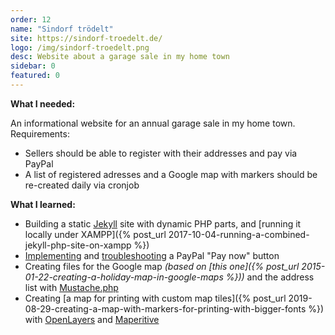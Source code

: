 ```yaml
---
order: 12
name: "Sindorf trödelt"
site: https://sindorf-troedelt.de/
logo: /img/sindorf-troedelt.png
desc: Website about a garage sale in my home town
sidebar: 0
featured: 0
---
```


**What I needed:**

An informational website for an annual garage sale in my home town. Requirements:

- Sellers should be able to register with their addresses and pay via PayPal
- A list of registered adresses and a Google map with markers should be re-created daily via cronjob

**What I learned:**

- Building a static [Jekyll](http://jekyllrb.com/) site with dynamic PHP parts, and [running it locally under XAMPP]({% post_url 2017-10-04-running-a-combined-jekyll-php-site-on-xampp %})
- [Implementing](https://stackoverflow.com/a/44202971/6884) and [troubleshooting](https://stackoverflow.com/a/43955343/6884) a PayPal "Pay now" button
- Creating files for the Google map *(based on [this one]({% post_url 2015-01-22-creating-a-holiday-map-in-google-maps %}))* and the address list with [Mustache.php](https://github.com/bobthecow/mustache.php)
- Creating [a map for printing with custom map tiles]({% post_url 2019-08-29-creating-a-map-with-markers-for-printing-with-bigger-fonts %}) with [OpenLayers](https://openlayers.org/) and [Maperitive](http://maperitive.net/)
